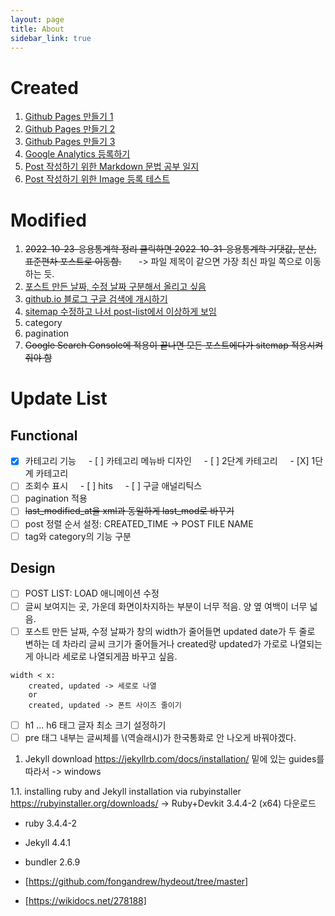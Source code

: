 ```yaml
---
layout: page
title: About
sidebar_link: true
---
```


# Created
1. [Github Pages 만들기 1](/Github_Pages_Making_1)
2. [Github Pages 만들기 2](/Github_Pages_Making_2)
3. [Github Pages 만들기 3](/Github_Pages_Making_3)
4. [Google Analytics 등록하기](/Github_Pages_Google_Analytics)
5. [Post 작성하기 위한 Markdown 문법 공부 일지](/Markdown_Syntax)
6. [Post 작성하기 위한 Image 등록 테스트](/Github_Pages_Image_Test)
  
# Modified
1. ~~2022-10-23-응용통계학 정리 클릭하면 2022-10-31-응용통계학 기댓값, 분산, 표준편차 포스트로 이동함.~~  
    -> 파일 제목이 같으면 가장 최신 파일 쪽으로 이동하는 듯.
2. [포스트 만든 날짜, 수정 날짜 구분해서 올리고 싶음](/Github_Pages_Header_Date_Format_Changing)
3. [github.io 블로그 구글 검색에 개시하기](/github_google_search_등록)
4. [sitemap 수정하고 나서 post-list에서 이상하게 보임](/github_blog_post_list_layout_fix)
5. category
6. pagination
7. ~~Google Search Console에 적용이 끝나면 모든 포스트에다가 sitemap 적용시켜줘야 함~~
 
# Update List
## Functional
- [x] 카테고리 기능
    - [ ] 카테고리 메뉴바 디자인
    - [ ] 2단계 카테고리
    - [X] 1단계 카테고리
- [ ] 조회수 표시
    - [ ] hits
    - [ ] 구글 애널리틱스
- [ ] pagination 적용
- [ ] ~~last_modified_at을 xml과 동일하게 last_mod로 바꾸기~~
- [ ] post 정렬 순서 설정: CREATED_TIME -> POST FILE NAME
- [ ] tag와 category의 기능 구분

## Design
- [ ] POST LIST: LOAD 애니메이션 수정
- [ ] 글씨 보여지는 곳, 가운데 화면이차지하는 부분이 너무 적음. 양 옆 여백이 너무 넓음.
- [ ] 포스트 만든 날짜, 수정 날짜가 창의 width가 줄어들면 updated date가 두 줄로 변하는 데 차라리 글씨 크기가 줄어들거나 created랑 updated가 가로로 나열되는 게 아니라 세로로 나열되게끔 바꾸고 싶음.
```
width < x:
    created, updated -> 세로로 나열
    or
    created, updated -> 폰트 사이즈 줄이기
```
- [ ] h1 ... h6 태그 글자 최소 크기 설정하기
- [ ] pre 태그 내부는 글씨체를 \\(역슬래시)가 한국통화로 안 나오게 바꿔야겠다.

1. Jekyll download
https://jekyllrb.com/docs/installation/
밑에 있는 guides를 따라서 -> windows

1.1. installing ruby and Jekyll
installation via rubyinstaller
https://rubyinstaller.org/downloads/
-> Ruby+Devkit 3.4.4-2 (x64) 다운로드

* ruby 3.4.4-2
* Jekyll 4.4.1
* bundler 2.6.9

* [https://github.com/fongandrew/hydeout/tree/master]
* [https://wikidocs.net/278188]